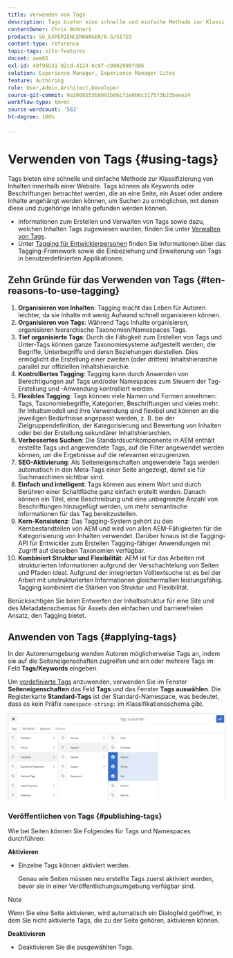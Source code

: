 ```yaml
---
title: Verwenden von Tags
description: Tags bieten eine schnelle und einfache Methode zur Klassifizierung von Inhalten innerhalb einer Website.
contentOwner: Chris Bohnert
products: SG_EXPERIENCEMANAGER/6.5/SITES
content-type: reference
topic-tags: site-features
docset: aem65
exl-id: 49f95b31-92cd-4124-8c0f-c9802099fd0b
solution: Experience Manager, Experience Manager Sites
feature: Authoring
role: User,Admin,Architect,Developer
source-git-commit: 9a3008553b8091b66c72e0b6c317573b235eee24
workflow-type: tm+mt
source-wordcount: '563'
ht-degree: 100%

---
```



# Verwenden von Tags {#using-tags}

Tags bieten eine schnelle und einfache Methode zur Klassifizierung von Inhalten innerhalb einer Website. Tags können als Keywords oder Beschriftungen betrachtet werden, die an eine Seite, ein Asset oder andere Inhalte angehängt werden können, um Suchen zu ermöglichen, mit denen diese und zugehörige Inhalte gefunden werden können.

* Informationen zum Erstellen und Verwalten von Tags sowie dazu, welchen Inhalten Tags zugewiesen wurden, finden Sie unter [Verwalten von Tags](/help/sites-administering/tags.md).
* Unter [Tagging für Entwicklerpersonen](/help/sites-developing/tags.md) finden Sie Informationen über das Tagging-Framework sowie die Einbeziehung und Erweiterung von Tags in benutzerdefinierten Applikationen.

## Zehn Gründe für das Verwenden von Tags {#ten-reasons-to-use-tagging}

1. **Organisieren von Inhalten**: Tagging macht das Leben für Autoren leichter, da sie Inhalte mit wenig Aufwand schnell organisieren können.
1. **Organisieren von Tags**: Während Tags Inhalte organisieren, organisieren hierarchische Taxonomien/Namespaces Tags.
1. **Tief organisierte Tags**: Durch die Fähigkeit zum Erstellen von Tags und Unter-Tags können ganze Taxonomiesysteme aufgestellt werden, die Begriffe, Unterbegriffe und deren Beziehungen darstellen. Dies ermöglicht die Erstellung einer zweiten (oder dritten) Inhaltshierarchie parallel zur offiziellen Inhaltshierarchie.
1. **Kontrolliertes Tagging**: Tagging kann durch Anwenden von Berechtigungen auf Tags und/oder Namespaces zum Steuern der Tag-Erstellung und -Anwendung kontrolliert werden.
1. **Flexibles Tagging**: Tags können viele Namen und Formen annehmen: Tags, Taxonomiebegriffe, Kategorien, Beschriftungen und vieles mehr. Ihr Inhaltsmodell und ihre Verwendung sind flexibel und können an die jeweiligen Bedürfnisse angepasst werden, z. B. bei der Zielgruppendefinition, der Kategorisierung und Bewertung von Inhalten oder bei der Erstellung sekundärer Inhaltshierarchien.
1. **Verbessertes Suchen**: Die Standardsuchkomponente in AEM enthält erstellte Tags und angewendete Tags, auf die Filter angewendet werden können, um die Ergebnisse auf die relevanten einzugrenzen.
1. **SEO-Aktivierung**: Als Seiteneigenschaften angewendete Tags werden automatisch in den Meta-Tags einer Seite angezeigt, damit sie für Suchmaschinen sichtbar sind.
1. **Einfach und intelligent**: Tags können aus einem Wort und durch Berühren einer Schaltfläche ganz einfach erstellt werden. Danach können ein Titel, eine Beschreibung und eine unbegrenzte Anzahl von Beschriftungen hinzugefügt werden, um mehr semantische Informationen für das Tag bereitzustellen.
1. **Kern-Konsistenz**: Das Tagging-System gehört zu den Kernbestandteilen von AEM und wird von allen AEM-Fähigkeiten für die Kategorisierung von Inhalten verwendet. Darüber hinaus ist die Tagging-API für Entwickler zum Erstellen Tagging-fähiger Anwendungen mit Zugriff auf dieselben Taxonomien verfügbar.
1. **Kombiniert Struktur und Flexibilität**: AEM ist für das Arbeiten mit strukturierten Informationen aufgrund der Verschachtelung von Seiten und Pfaden ideal. Aufgrund der integrierten Volltextsuche ist es bei der Arbeit mit unstrukturierten Informationen gleichermaßen leistungsfähig. Tagging kombiniert die Stärken von Struktur und Flexibilität.

Berücksichtigen Sie beim Entwerfen der Inhaltsstruktur für eine Site und des Metadatenschemas für Assets den einfachen und barrierefreien Ansatz, den Tagging bietet.

## Anwenden von Tags {#applying-tags}

In der Autorenumgebung wenden Autoren möglicherweise Tags an, indem sie auf die Seiteneigenschaften zugreifen und ein oder mehrere Tags im Feld **Tags/Keywords** eingeben.

Um [vordefinierte Tags](/help/sites-administering/tags.md) anzuwenden, verwenden Sie im Fenster **Seiteneigenschaften** das Feld **Tags** und das Fenster **Tags auswählen**. Die Registerkarte **Standard-Tags** ist der Standard-Namespace, was bedeutet, dass es kein Präfix `namespace-string:` im Klassifikationsschema gibt.

![Wählen Sie das Fenster „Tags“ aus. Verwenden Sie de Schaltfläche „X“, um die Auswahl der aktuell ausgewählten Tags aufzuheben.](assets/chlimage_1-41.png)

### Veröffentlichen von Tags {#publishing-tags}

Wie bei Seiten können Sie Folgendes für Tags und Namespaces durchführen:

**Aktivieren**

* Einzelne Tags können aktiviert werden.

  Genau wie Seiten müssen neu erstellte Tags zuerst aktiviert werden, bevor sie in einer Veröffentlichungsumgebung verfügbar sind.

>[!NOTE]
>
>Wenn Sie eine Seite aktivieren, wird automatisch ein Dialogfeld geöffnet, in dem Sie nicht aktivierte Tags, die zu der Seite gehören, aktivieren können.

**Deaktivieren**

* Deaktivieren Sie die ausgewählten Tags.
